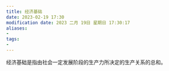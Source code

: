 ```yaml
---
title: 经济基础
date: 2023-02-19 17:30
modification date: 2023 二月 19日 星期日 17:30:17
aliases: 
- 
tags: 
- 
---
```


经济基础是指由社会一定发展阶段的生产力所决定的生产关系的总和。